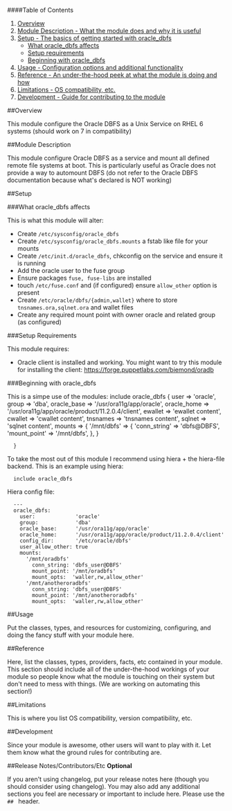 ####Table of Contents

1. [Overview](#overview)
2. [Module Description - What the module does and why it is useful](#module-description)
3. [Setup - The basics of getting started with oracle_dbfs](#setup)
    * [What oracle_dbfs affects](#what-oracle_dbfs-affects)
    * [Setup requirements](#setup-requirements)
    * [Beginning with oracle_dbfs](#beginning-with-oracle_dbfs)
4. [Usage - Configuration options and additional functionality](#usage)
5. [Reference - An under-the-hood peek at what the module is doing and how](#reference)
5. [Limitations - OS compatibility, etc.](#limitations)
6. [Development - Guide for contributing to the module](#development)

##Overview

This module configure the Oracle DBFS as a Unix Service on RHEL 6 systems (should work on 7 in compatibility)

##Module Description

This module configure Oracle DBFS as a service and mount all defined remote file systems at boot.
This is particularly useful as Oracle does not provide a way to automount DBFS (do not refer to the Oracle
DBFS documentation because what's declared is NOT working)


##Setup

###What oracle_dbfs affects

This is what this module will alter:
* Create `/etc/sysconfig/oracle_dbfs`
* Create `/etc/sysconfig/oracle_dbfs.mounts` a fstab like file for your mounts
* Create `/etc/init.d/oracle_dbfs`, chkconfig on the service and ensure it is running
* Add the oracle user to the fuse group
* Ensure packages `fuse, fuse-libs` are installed
* touch `/etc/fuse.conf` and (if configured) ensure `allow_other` option is present
* Create `/etc/oracle/dbfs/{admin,wallet}` where to store `tnsnames.ora,sqlnet.ora` and wallet files
* Create any required mount point with owner oracle and related group (as configured)


###Setup Requirements

This module requires:
* Oracle client is installed and working. You might want to try this module for installing the client: https://forge.puppetlabs.com/biemond/oradb

###Beginning with oracle_dbfs

This is a simpe use of the modules:
      include oracle_dbfs {
        user        => 'oracle',
        group       => 'dba',
        oracle_base => '/usr/ora11g/app/oracle',
        oracle_home => '/usr/ora11g/app/oracle/product/11.2.0.4/client',
        ewallet     => 'ewallet content',
        cwallet     => 'cwallet content',
        tnsnames    => 'tnsnames content',
        sqlnet      => 'sqlnet content',
        mounts      => {
          '/mnt/dbfs' => {
            'conn_string' => 'dbfs@DBFS',
            'mount_point' => '/mnt/dbfs',
          },
        }

      }

To take the most out of this module I recommend using hiera + the hiera-file backend.
This is an example using hiera:

      include oracle_dbfs

Hiera config file:

      ---
      oracle_dbfs:
        user:             'oracle'
        group:            'dba'
        oracle_base:      '/usr/ora11g/app/oracle'
        oracle_home:      '/usr/ora11g/app/oracle/product/11.2.0.4/client'
        config_dir:       '/etc/oracle/dbfs'
        user_allow_other: true
        mounts:
          '/mnt/oradbfs'
            conn_string: 'dbfs_user@DBFS'
            mount_point: '/mnt/oradbfs'
            mount_opts:  'waller,rw,allow_other'
          '/mnt/anotheroradbfs'
            conn_string: 'dbfs_user@DBFS'
            mount_point: '/mnt/anotheroradbfs'
            mount_opts:  'waller,rw,allow_other'


##Usage

Put the classes, types, and resources for customizing, configuring, and doing the fancy stuff with your module here.

##Reference

Here, list the classes, types, providers, facts, etc contained in your module. This section should include all of the under-the-hood workings of your module so people know what the module is touching on their system but don't need to mess with things. (We are working on automating this section!)

##Limitations

This is where you list OS compatibility, version compatibility, etc.

##Development

Since your module is awesome, other users will want to play with it. Let them know what the ground rules for contributing are.

##Release Notes/Contributors/Etc **Optional**

If you aren't using changelog, put your release notes here (though you should consider using changelog). You may also add any additional sections you feel are necessary or important to include here. Please use the `## ` header.
